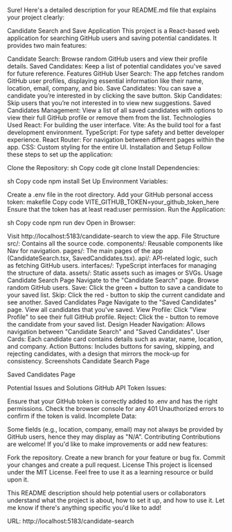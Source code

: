 
Sure! Here's a detailed description for your README.md file that explains your project clearly:

Candidate Search and Save Application
This project is a React-based web application for searching GitHub users and saving potential candidates. It provides two main features:

Candidate Search: Browse random GitHub users and view their profile details.
Saved Candidates: Keep a list of potential candidates you've saved for future reference.
Features
GitHub User Search: The app fetches random GitHub user profiles, displaying essential information like their name, location, email, company, and bio.
Save Candidates: You can save a candidate you’re interested in by clicking the save button.
Skip Candidates: Skip users that you’re not interested in to view new suggestions.
Saved Candidates Management: View a list of all saved candidates with options to view their full GitHub profile or remove them from the list.
Technologies Used
React: For building the user interface.
Vite: As the build tool for a fast development environment.
TypeScript: For type safety and better developer experience.
React Router: For navigation between different pages within the app.
CSS: Custom styling for the entire UI.
Installation and Setup
Follow these steps to set up the application:

Clone the Repository:
sh
Copy code
git clone <repository-url>
Install Dependencies:

sh
Copy code
npm install
Set Up Environment Variables:

Create a .env file in the root directory.
Add your GitHub personal access token:
makefile
Copy code
VITE_GITHUB_TOKEN=your_github_token_here
Ensure that the token has at least read:user permission.
Run the Application:

sh
Copy code
npm run dev
Open in Browser:

Visit http://localhost:5183/candidate-search to view the app.
File Structure
src/: Contains all the source code.
components/: Reusable components like Nav for navigation.
pages/: The main pages of the app (CandidateSearch.tsx, SavedCandidates.tsx).
api/: API-related logic, such as fetching GitHub users.
interfaces/: TypeScript interfaces for managing the structure of data.
assets/: Static assets such as images or SVGs.
Usage
Candidate Search Page
Navigate to the "Candidate Search" page.
Browse random GitHub users.
Save: Click the green + button to save a candidate to your saved list.
Skip: Click the red - button to skip the current candidate and see another.
Saved Candidates Page
Navigate to the "Saved Candidates" page.
View all candidates that you've saved.
View Profile: Click "View Profile" to see their full GitHub profile.
Reject: Click the - button to remove the candidate from your saved list.
Design
Header Navigation: Allows navigation between "Candidate Search" and "Saved Candidates".
User Cards: Each candidate card contains details such as avatar, name, location, and company.
Action Buttons: Includes buttons for saving, skipping, and rejecting candidates, with a design that mirrors the mock-up for consistency.
Screenshots
Candidate Search Page

Saved Candidates Page

Potential Issues and Solutions
GitHub API Token Issues:

Ensure that your GitHub token is correctly added to .env and has the right permissions.
Check the browser console for any 401 Unauthorized errors to confirm if the token is valid.
Incomplete Data:

Some fields (e.g., location, company, email) may not always be provided by GitHub users, hence they may display as "N/A".
Contributing
Contributions are welcome! If you'd like to make improvements or add new features:

Fork the repository.
Create a new branch for your feature or bug fix.
Commit your changes and create a pull request.
License
This project is licensed under the MIT License. Feel free to use it as a learning resource or build upon it.

This README description should help potential users or collaborators understand what the project is about, how to set it up, and how to use it. Let me know if there's anything specific you'd like to add!

URL: http://localhost:5183/candidate-search
